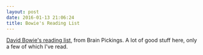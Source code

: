 ```yaml
---
layout: post
date: 2016-01-13 21:06:24
title: Bowie's Reading List
---
```

[David Bowie's reading list](https://www.brainpickings.org/2013/10/03/david-bowie-reading-list/?utm_content=buffer8ade6&utm_medium=social&utm_source=twitter.com&utm_campaign=buffer), from Brain Pickings. A lot of good stuff here, only a few of which I've read. 